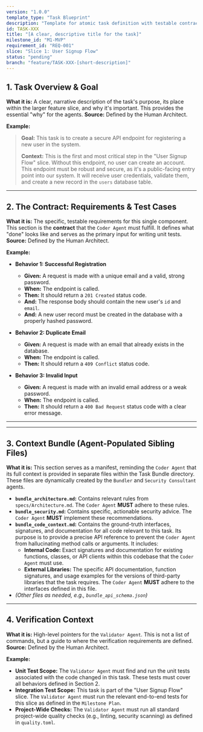 ```yaml
---
version: "1.0.0"
template_type: "Task Blueprint"
description: "Template for atomic task definition with testable contracts"
id: TASK-XXX
title: "[A clear, descriptive title for the task]"
milestone_id: "M1-MVP"
requirement_id: "REQ-001"
slice: "Slice 1: User Signup Flow"
status: "pending"
branch: "feature/TASK-XXX-[short-description]"
---
```


## 1. Task Overview & Goal

**What it is:** A clear, narrative description of the task's purpose, its place within the larger feature slice, and why it's important. This provides the essential "why" for the agents.
**Source:** Defined by the Human Architect.

**Example:**
> **Goal:** This task is to create a secure API endpoint for registering a new user in the system.
>
> **Context:** This is the first and most critical step in the "User Signup Flow" slice. Without this endpoint, no user can create an account. This endpoint must be robust and secure, as it's a public-facing entry point into our system. It will receive user credentials, validate them, and create a new record in the `users` database table.

---

## 2. The Contract: Requirements & Test Cases

**What it is:** The specific, testable requirements for this single component. This section is the **contract** that the `Coder Agent` must fulfill. It defines what "done" looks like and serves as the primary input for writing unit tests.
**Source:** Defined by the Human Architect.

**Example:**

* **Behavior 1: Successful Registration**
  * **Given:** A request is made with a unique email and a valid, strong password.
  * **When:** The endpoint is called.
  * **Then:** It should return a `201 Created` status code.
  * **And:** The response body should contain the new user's `id` and `email`.
  * **And:** A new user record must be created in the database with a properly hashed password.

* **Behavior 2: Duplicate Email**
  * **Given:** A request is made with an email that already exists in the database.
  * **When:** The endpoint is called.
  * **Then:** It should return a `409 Conflict` status code.

* **Behavior 3: Invalid Input**
  * **Given:** A request is made with an invalid email address or a weak password.
  * **When:** The endpoint is called.
  * **Then:** It should return a `400 Bad Request` status code with a clear error message.

---
---

## 3. Context Bundle (Agent-Populated Sibling Files)

**What it is:** This section serves as a manifest, reminding the `Coder Agent` that its full context is provided in separate files within the Task Bundle directory. These files are dynamically created by the `Bundler` and `Security Consultant` agents.

* **`bundle_architecture.md`:** Contains relevant rules from `specs/Architecture.md`. The `Coder Agent` **MUST** adhere to these rules.
* **`bundle_security.md`:** Contains specific, actionable security advice. The `Coder Agent` **MUST** implement these recommendations.
* **`bundle_code_context.md`:** Contains the ground-truth interfaces, signatures, and documentation for all code relevant to this task. Its purpose is to provide a precise API reference to prevent the `Coder Agent` from hallucinating method calls or arguments. It includes:
  * **Internal Code:** Exact signatures and documentation for existing functions, classes, or API clients within this codebase that the `Coder Agent` must use.
  * **External Libraries:** The specific API documentation, function signatures, and usage examples for the versions of third-party libraries that the task requires.
    The `Coder Agent` **MUST** adhere to the interfaces defined in this file.
* *(Other files as needed, e.g., `bundle_api_schema.json`)*

---

## 4. Verification Context

**What it is:** High-level pointers for the `Validator Agent`. This is not a list of commands, but a guide to where the verification requirements are defined.
**Source:** Defined by the Human Architect.

**Example:**

* **Unit Test Scope:** The `Validator Agent` must find and run the unit tests associated with the code changed in this task. These tests must cover all behaviors defined in Section 2.
* **Integration Test Scope:** This task is part of the "User Signup Flow" slice. The `Validator Agent` must run the relevant end-to-end tests for this slice as defined in the `Milestone Plan`.
* **Project-Wide Checks:** The `Validator Agent` must run all standard project-wide quality checks (e.g., linting, security scanning) as defined in `quality.toml`.
